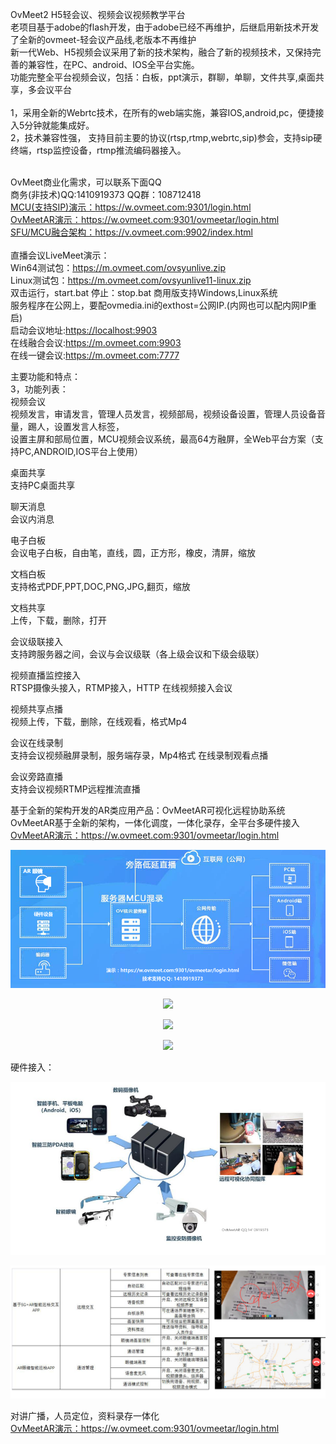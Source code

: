OvMeet2 H5轻会议、视频会议视频教学平台</br>
老项目基于adobe的flash开发，由于adobe已经不再维护，后继启用新技术开发了全新的ovmeet-轻会议产品线,老版本不再维护</br>
新一代Web、H5视频会议采用了新的技术架构，融合了新的视频技术，又保持完善的兼容性，在PC、android、IOS全平台实施。</br>
功能完整全平台视频会议，包括：白板，ppt演示，群聊，单聊，文件共享,桌面共享，多会议平台</br>
</br>
1，采用全新的Webrtc技术，在所有的web端实施，兼容IOS,android,pc，便捷接入5分钟就能集成好。</br>
2，技术兼容性强， 支持目前主要的协议(rtsp,rtmp,webrtc,sip)参会，支持sip硬终端，rtsp监控设备，rtmp推流编码器接入。</br>
</br>

OvMeet商业化需求，可以联系下面QQ</br>
商务(非技术)QQ:1410919373 QQ群：108712418</br>
<a href="https://w.ovmeet.com:9301/login.html">MCU(支持SIP)演示：https://w.ovmeet.com:9301/login.html</a></br>
<a href="https://w.ovmeet.com:9301/ovmeetar/login.html">OvMeetAR演示：https://w.ovmeet.com:9301/ovmeetar/login.html</a></br>
<a href="https://v.ovmeet.com:9902/index.html">SFU/MCU融合架构：https://v.ovmeet.com:9902/index.html</a></br>
</br>
直播会议LiveMeet演示：</br>
Win64测试包：<a href='https://m.ovmeet.com/ovsyunlive.zip'>https://m.ovmeet.com/ovsyunlive.zip</a><br />
Linux测试包：<a href='https://m.ovmeet.com/ovsyunlive11-linux.zip'>https://m.ovmeet.com/ovsyunlive11-linux.zip</a><br />
双击运行，start.bat  停止：stop.bat  商用版支持Windows,Linux系统<br />
服务程序在公网上，要配ovmedia.ini的exthost=公网IP.(内网也可以配内网IP重启)<br />
启动会议地址:<a href='https://localhost:9903'>https://localhost:9903</a> <br />
在线融合会议:<a href='https://m.ovmeet.com:9903'>https://m.ovmeet.com:9903</a> <br />
在线一键会议:<a href='https://m.ovmeet.com:7777'>https://m.ovmeet.com:7777</a> <br />

主要功能和特点：</br>
3，功能列表：</br>
视频会议 </br>
视频发言，审请发言，管理人员发言，视频部局，视频设备设置，管理人员设备音量，踢人，设置发言人标签，</br>
设置主屏和部局位置，MCU视频会议系统，最高64方融屏，全Web平台方案（支持PC,ANDROID,IOS平台上使用）</br>

桌面共享 </br>
支持PC桌面共享 </br>

聊天消息</br>
会议内消息</br>

电子白板</br>
会议电子白板，自由笔，直线，圆，正方形，橡皮，清屏，缩放</br>

文档白板</br>
支持格式PDF,PPT,DOC,PNG,JPG,翻页，缩放</br>

文档共享</br>
上传，下载，删除，打开</br>


会议级联接入</br>
支持跨服务器之间，会议与会议级联（各上级会议和下级会级联）</br>

视频直播监控接入</br>
RTSP摄像头接入，RTMP接入，HTTP 在线视频接入会议</br>

视频共享点播</br>
视频上传，下载，删除，在线观看，格式Mp4</br>

会议在线录制</br>
支持会议视频融屏录制，服务端存录，Mp4格式
在线录制观看点播

会议旁路直播</br>
支持会议视频RTMP远程推流直播</br>

基于全新的架构开发的AR类应用产品：OvMeetAR可视化远程协助系统</br>
OvMeetAR基于全新的架构，一体化调度，一体化录存，全平台多硬件接入</br>
<a href="https://w.ovmeet.com:9301/ovmeetar/login.html">OvMeetAR演示：https://w.ovmeet.com:9301/ovmeetar/login.html</a>
<p align="center"><img src="https://github.com/ccallcn/ovmeet/blob/master/ovsyunAR1.png" /></p>
<p align="center"><img src="https://github.com/ccallcn/ovmeet/raw/master/TIM图片20190324100853.png" /></p>
<p align="center"><img src="https://github.com/ccallcn/ovmeet/raw/master/TIM图片20190417110432.png" /></p>
<p align="center"><img src="https://github.com/ccallcn/ovmeet/raw/master/TIM图片20190423104528.png" /></p>

硬件接入：</br>
<p align="center"><img src="https://github.com/ccallcn/ovmeet/blob/master/QQ%E6%88%AA%E5%9B%BE20220428145920.png" /></p>
<p align="center"><img src="https://github.com/ccallcn/ovmeet/blob/master/QQ%E6%88%AA%E5%9B%BE20220428144346.png" /></p>
对讲广播，人员定位，资料录存一体化</br>
<a href="https://w.ovmeet.com:9301/ovmeetar/login.html">OvMeetAR演示：https://w.ovmeet.com:9301/ovmeetar/login.html</a>
